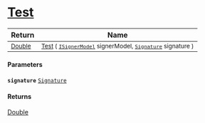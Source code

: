 # [Test](./OptimalDtwClassifier--Test.md)



| Return | Name | 
| --- | --- | 
| <sub>[Double](https://docs.microsoft.com/en-us/dotnet/api/System.Double)</sub> | <sub>[Test](./OptimalDtwClassifier--Test.md) ( [`ISignerModel`](./../../../Pipeline/ISignerModel.md) signerModel, [`Signature`](./../../../Signature.md) signature )</sub> | 


#### Parameters
**`signature`**  [`Signature`](./../../../Signature.md)<br>
#### Returns
[Double](https://docs.microsoft.com/en-us/dotnet/api/System.Double)<br>
